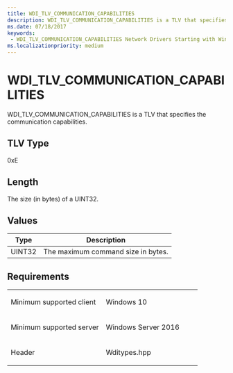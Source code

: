 ```yaml
---
title: WDI_TLV_COMMUNICATION_CAPABILITIES
description: WDI_TLV_COMMUNICATION_CAPABILITIES is a TLV that specifies the communication capabilities.
ms.date: 07/18/2017
keywords:
 - WDI_TLV_COMMUNICATION_CAPABILITIES Network Drivers Starting with Windows Vista
ms.localizationpriority: medium
---
```


# WDI\_TLV\_COMMUNICATION\_CAPABILITIES


WDI\_TLV\_COMMUNICATION\_CAPABILITIES is a TLV that specifies the communication capabilities.

## TLV Type


0xE

## Length


The size (in bytes) of a UINT32.

## Values


| Type   | Description                        |
|--------|------------------------------------|
| UINT32 | The maximum command size in bytes. |

 

Requirements
------------

<table>
<colgroup>
<col width="50%" />
<col width="50%" />
</colgroup>
<tbody>
<tr class="odd">
<td><p>Minimum supported client</p></td>
<td><p>Windows 10</p></td>
</tr>
<tr class="even">
<td><p>Minimum supported server</p></td>
<td><p>Windows Server 2016</p></td>
</tr>
<tr class="odd">
<td><p>Header</p></td>
<td>Wditypes.hpp</td>
</tr>
</tbody>
</table>

 

 





